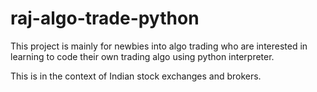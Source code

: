 # raj-algo-trade-python

This project is mainly for newbies into algo trading who are interested in learning to code their own trading algo using python interpreter.

This is in the context of Indian stock exchanges and brokers.
